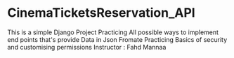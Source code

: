 # CinemaTicketsReservation_API
This is a simple Django Project 
Practicing All possible ways to implement end points that's provide Data in Json Fromate 
Practicing Basics of security and customising  permissions 
Instructor : Fahd Mannaa
